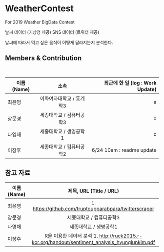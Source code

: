 # WeatherContest
For 2019 Weather BigData Contest



날씨 데이터 (기상청 제공)
SNS 데이터 (트위터 제공)

날씨에 따라서 먹고 싶은 음식이 어떻게 달라지는지 분석한다.


## Members & Contribution
<br>

| 이름 (Name) | 소속 | 최근에 한 일 (log : Work Update) |
|---|:---:|---:|
| 최윤영 | 이화여자대학교 / 통계학3 | a |
| 장문경 | 세종대학교 / 컴퓨터공학3 | b |
| 나영채 | 세종대학교 / 생명공학1 | c |
| 이장후 | 세종대학교 / 컴퓨터공학2 | 6/24 10am : readme update |



## 참고 자료

| 이름 (Name) | 제목, URL (Title / URL) |
|---|:---:|
| 최윤영 | 1. https://github.com/truptoupparabpara/twitterscraper |
| 장문경 | 세종대학교 / 컴퓨터공학3 |
| 나영채 | 세종대학교 / 생명공학1 |
| 이장후 | R을 이용한 데이터 분석 1. http://ruck2015.r-kor.org/handout/sentiment_analysis_hyungjunkim.pdf |
